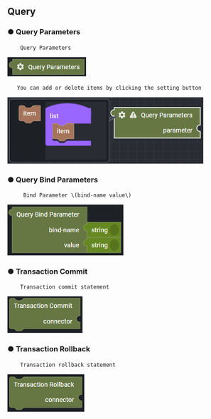 ## Query

### ● Query Parameters

        Query Parameters

![](../../../../img/assets/image%20%28249%29.png)

       You can add or delete items by clicking the setting button

![](../../../../img/assets/image%20%28289%29.png)

### ● Query Bind Parameters

         Bind Parameter \(bind-name value\)

![](../../../../img/assets/image%20%28316%29.png)

### ● Transaction Commit

        Transaction commit statement

![](../../../../img/assets/image%20%28245%29.png)

### ● Transaction Rollback

        Transaction rollback statement

![](../../../../img/assets/image%20%28263%29.png)
